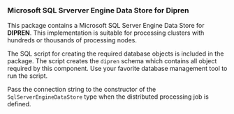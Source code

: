 ### Microsoft SQL Srverver Engine Data Store for Dipren

This package contains a Microsoft SQL Server Engine Data Store for **DIPREN**. This implementation is suitable for processing clusters with hundreds or thousands of processing nodes.

The SQL script for creating the required database objects is included in the package. The script creates the `dipren` schema which contains all object required by this component. Use your favorite database management tool to run the script.

Pass the connection string to the constructor of the `SqlServerEngineDataStore` type when the distributed processing job is defined.